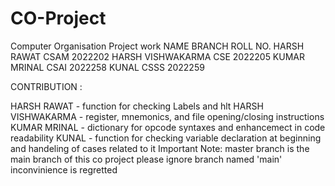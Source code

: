 # CO-Project
Computer Organisation Project work
 NAME                                 BRANCH                               ROLL NO.
HARSH RAWAT                            CSAM                                2022202
HARSH VISHWAKARMA                      CSE                                 2022205
KUMAR MRINAL                           CSAI                                2022258
KUNAL                                  CSSS                                2022259

CONTRIBUTION :

HARSH RAWAT - function for checking Labels and hlt 
HARSH VISHWAKARMA - register, mnemonics, and file opening/closing instructions
KUMAR MRINAL - dictionary for opcode syntaxes and enhancemect in code readability
KUNAL - function for checking variable declaration at beginning and handeling of cases related to it
Important Note: master branch is the main branch of this co project please ignore branch named 'main' inconvinience is regretted
